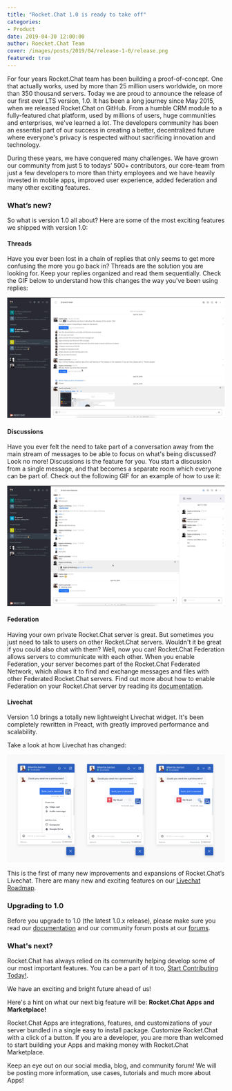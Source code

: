 ```yaml
---
title: "Rocket.Chat 1.0 is ready to take off"
categories:
- Product
date: 2019-04-30 12:00:00
author: Roecket.Chat Team
cover: /images/posts/2019/04/release-1-0/release.png
featured: true
---
```


For four years Rocket.Chat team has been building a proof-of-concept. One that actually works, used by more than 25 million users worldwide, on more than 350 thousand servers. Today we are proud to announce the release of our first ever LTS version, 1.0. It has been a long journey since May 2015, when we released Rocket.Chat on GitHub. From a humble CRM module to a fully-featured chat platform, used by millions of users, huge communities and enterprises, we've learned a lot. The developers community has been an essential part of our success in creating a better, decentralized future where everyone's privacy is respected without sacrificing innovation and technology.

During these years, we have conquered many challenges. We have grown our community from just 5 to todays’ 500+ contributors, our core-team from just a few developers to more than thirty employees and we have heavily invested in mobile apps, improved user experience, added federation and many other exciting features.


### What’s new?

So what is version 1.0 all about? Here are some of the most exciting features we shipped with version 1.0:

#### Threads

Have you ever been lost in a chain of replies that only seems to get more confusing the more you go back in? Threads are the solution you are looking for. Keep your replies organized and read them sequentially. Check the GIF below to understand how this changes the way you've been using replies:

<img src="/images/posts/2019/04/release-1-0/threads.gif">

#### Discussions

Have you ever felt the need to take part of a conversation away from the main stream of messages to be able to focus on what's being discussed? Look no more! Discussions is the feature for you. You start a discussion from a single message, and that becomes a separate room which everyone can be part of. Check out the following GIF for an example of how to use it:

<img src="/images/posts/2019/04/release-1-0/discussions.gif">


#### Federation

Having your own private Rocket.Chat server is great.  But sometimes you just need to talk to users on other Rocket.Chat servers.  Wouldn't it be great if you could also chat with them? Well, now you can! Rocket.Chat Federation allows servers to communicate with each other. When you enable Federation, your server becomes part of the Rocket.Chat Federated Network, which allows it to find and exchange messages and files with other Federated Rocket.Chat servers. Find out more about how to enable Federation on your Rocket.Chat server by reading its [documentation](https://rocket.chat/docs/administrator-guides/federation).

#### Livechat

Version 1.0 brings a totally new lightweight Livechat widget. It's been completely rewritten in Preact, with greatly improved performance and scalability.

Take a look at how Livechat has changed:

<img src="/images/posts/2019/04/release-1-0/livechat.png">

This is the first of many new improvements and expansions of Rocket.Chat’s Livechat. There are many new and exciting features on our [Livechat Roadmap](https://github.com/orgs/RocketChat/projects/20).

### Upgrading to 1.0

Before you upgrade to 1.0 (the latest 1.0.x release), please make sure you read our [documentation](https://rocket.chat/docs/installation/updating/to-1-0/) and our community forum posts at our [forums](https://forums.rocket.chat/).

### What's next?

Rocket.Chat has always relied on its community helping develop some of our most important features. You can be a part of it too, [Start Contributing Today!](https://rocket.chat/docs/contributing/documentation/contribution-guidelines/).

We have an exciting and bright future ahead of us!

Here's a hint on what our next big feature will be: **Rocket.Chat Apps and Marketplace!**

Rocket.Chat Apps are integrations, features, and customizations of your server bundled in a single easy to install package. Customize Rocket.Chat with a click of a button. If you are a developer, you are more than welcomed to start building your Apps and making money with Rocket.Chat Marketplace.

Keep an eye out on our social media, blog, and community forum! We will be posting more information, use cases, tutorials and much more about Apps!

